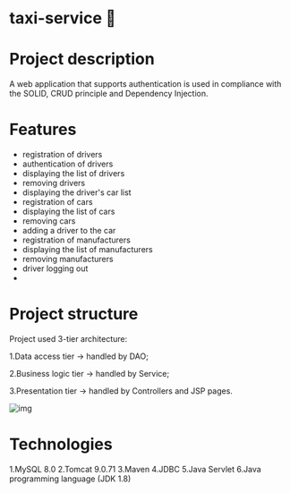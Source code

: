 ﻿# taxi-service 🚕
# Project description
A web application that supports authentication is used in compliance with the SOLID, CRUD principle and Dependency Injection.
# Features
- registration of drivers
- authentication of drivers
- displaying the list of drivers
- removing drivers
- displaying the driver's car list
- registration of cars
- displaying the list of cars
- removing cars
- adding a driver to the car
- registration of manufacturers
- displaying the list of manufacturers
- removing manufacturers
- driver logging out
- 
# Project structure
Project used 3-tier architecture:

1.Data access tier -> handled by DAO;

2.Business logic tier -> handled by Service;

3.Presentation tier -> handled by Controllers and JSP pages.

![img](https://user-images.githubusercontent.com/111267682/220085546-10bdddea-a42f-4402-915a-6ecd37e54552.png)

# Technologies
1.MySQL 8.0
2.Tomcat 9.0.71
3.Maven
4.JDBC
5.Java Servlet
6.Java programming language (JDK 1.8)
